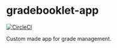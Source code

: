 # gradebooklet-app
[![CircleCI](https://circleci.com/gh/LBruegger/gradebooklet-app.svg?style=svg&circle-token=1ff539c4ab47ff424e7de385c8c674de50027ffe)](https://app.circleci.com/pipelines/github/LBruegger/gradebooklet-app?branch=master)

Custom made app for grade management.
